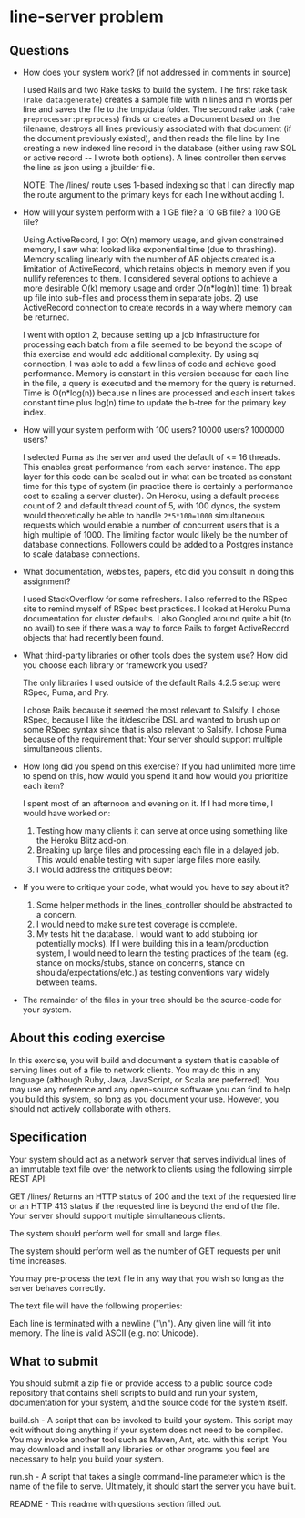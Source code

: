 # line-server problem

## Questions

* How does your system work? (if not addressed in comments in source)

  I used Rails and two Rake tasks to build the system. The first rake task (`rake data:generate`) creates a sample file with n lines and m words per line and saves the file to the tmp/data folder. The second rake task (`rake preprocessor:preprocess`) finds or creates a Document based on the filename, destroys all lines previously associated with that document (if the document previously existed), and then reads the file line by line creating a new indexed line record in the database (either using raw SQL or active record -- I wrote both options). A lines controller then serves the line as json using a jbuilder file.

  NOTE: The /lines/<line number> route uses 1-based indexing so that I can directly map the route argument to the primary keys for each line without adding 1.

* How will your system perform with a 1 GB file? a 10 GB file? a 100 GB file?

  Using ActiveRecord, I got O(n) memory usage, and given constrained memory, I saw what looked like exponential time (due to thrashing). Memory scaling linearly with the number of AR objects created is a limitation of ActiveRecord, which retains objects in memory even if you nullify references to them. I considered several options to achieve a more desirable O(k) memory usage and order O(n*log(n)) time: 1) break up file into sub-files and process them in separate jobs. 2) use ActiveRecord connection to create records in a way where memory can be returned.

  I went with option 2, because setting up a job infrastructure for processing each batch from a file seemed to be beyond the scope of this exercise and would add additional complexity. By using sql connection, I was able to add a few lines of code and achieve good performance. Memory is constant in this version because for each line in the file, a query is executed and the memory for the query is returned. Time is O(n*log(n)) because n lines are processed and each insert takes constant time plus log(n) time to update the b-tree for the primary key index.

* How will your system perform with 100 users? 10000 users? 1000000 users?

  I selected Puma as the server and used the default of <= 16 threads. This enables great performance from each server instance. The app layer for this code can be scaled out in what can be treated as constant time for this type of system (in practice there is certainly a performance cost to scaling a server cluster). On Heroku, using a default process count of 2 and default thread count of 5, with 100 dynos, the system would theoretically be able to handle `2*5*100=1000` simultaneous requests which would enable a number of concurrent users that is a high multiple of 1000. The limiting factor would likely be the number of database connections. Followers could be added to a Postgres instance to scale database connections.

* What documentation, websites, papers, etc did you consult in doing this assignment?

  I used StackOverflow for some refreshers. I also referred to the RSpec site to remind myself of RSpec best practices. I looked at Heroku Puma documentation for cluster defaults. I also Googled around quite a bit (to no avail) to see if there was a way to force Rails to forget ActiveRecord objects that had recently been found.

* What third-party libraries or other tools does the system use? How did you choose each library or framework you used?

  The only libraries I used outside of the default Rails 4.2.5 setup were RSpec, Puma, and Pry.

  I chose Rails because it seemed the most relevant to Salsify. I chose RSpec, because I like the it/describe DSL and wanted to brush up on some RSpec syntax since that is also relevant to Salsify. I chose Puma because of the requirement that: Your server should support multiple simultaneous clients.

* How long did you spend on this exercise? If you had unlimited more time to spend on this, how would you spend it and how would you prioritize each item?

  I spent most of an afternoon and evening on it. If I had more time, I would have worked on:
    1. Testing how many clients it can serve at once using something like the Heroku Blitz add-on.
    2. Breaking up large files and processing each file in a delayed job. This would enable testing with super large files more easily.
    3. I would address the critiques below:

* If you were to critique your code, what would you have to say about it?

  1. Some helper methods in the lines_controller should be abstracted to a concern.
  2. I would need to make sure test coverage is complete.
  3. My tests hit the database. I would want to add stubbing (or potentially mocks). If I were building this in a team/production system, I would need to learn the testing practices of the team (eg. stance on mocks/stubs, stance on concerns, stance on shoulda/expectations/etc.) as testing conventions vary widely between teams.

* The remainder of the files in your tree should be the source-code for your system.

## About this coding exercise

In this exercise, you will build and document a system that is capable of serving lines out of a file to network clients. You may do this in any language (although Ruby, Java, JavaScript, or Scala are preferred). You may use any reference and any open-source software you can find to help you build this system, so long as you document your use. However, you should not actively collaborate with others.

## Specification

Your system should act as a network server that serves individual lines of an immutable text file over the network to clients using the following simple REST API:

GET /lines/<line index>
Returns an HTTP status of 200 and the text of the requested line or an HTTP 413 status if the requested line is beyond the end of the file.
Your server should support multiple simultaneous clients.

The system should perform well for small and large files.

The system should perform well as the number of GET requests per unit time increases.

You may pre-process the text file in any way that you wish so long as the server behaves correctly.

The text file will have the following properties:

Each line is terminated with a newline ("\n").
Any given line will fit into memory.
The line is valid ASCII (e.g. not Unicode).

## What to submit

You should submit a zip file or provide access to a public source code repository that contains shell scripts to build and run your system, documentation for your system, and the source code for the system itself.

build.sh - A script that can be invoked to build your system. This script may exit without doing anything if your system does not need to be compiled. You may invoke another tool such as Maven, Ant, etc. with this script. You may download and install any libraries or other programs you feel are necessary to help you build your system.

run.sh - A script that takes a single command-line parameter which is the name of the file to serve. Ultimately, it should start the server you have built.

README - This readme with questions section filled out.